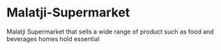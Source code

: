 # Malatji-Supermarket
Malatji Supermarket that sells a wide range of product such as food and beverages homes hold essential
